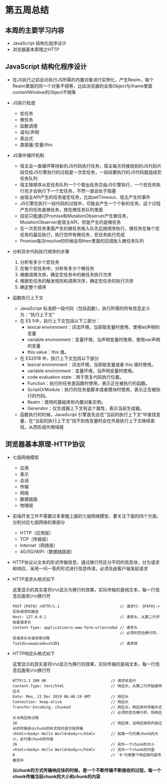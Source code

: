 # 第五周总结

## 本周的主要学习内容
  - JavaScript 结构化程序设计
  - 浏览器基本原理之HTTP

## JavaScript 结构化程序设计
  - 在JS执行之前会对执行JS所需的内置对象进行实例化，产生Realm，每个Realm里面的同一个对象不相等，比如浏览器的全局Object与iframe里面contentWindow的Object不相等

  - JS执行粒度
    - 宏任务
    - 微任务
    - 函数调用
    - 语句/声明
    - 表达式
    - 直接量/变量/this

  - JS事件循环机制
    - 宿主会一直循环等待新的JS代码执行任务，宿主每次将接收到的JS代码片段交给JS引擎执行的过程是一次宏任务，一段段要执行的JS代码就组成宏任务队列
    - 宿主按顺序从宏任务队列一个个取出任务交由JS引擎执行，一个宏任务执行完才会执行下一个宏任务，不然一直会处于阻塞
    - 由宿主API产生的任务是宏任务，比如setTimeout、宿主产生的事件
    - JS引擎在执行一段代码的过程中，可能会产生一个个新的任务，这个过程产生的任务是微任务，放在微任务队列里面
    - 目前只能通过Promise和MutationObserver产生微任务，MutationObserver是宿主API，但是产生的是微任务
    - 在一次宏任务里面产生的微任务按入队先后按顺序执行，微任务在每个宏任务的最后执行，执行完所有微任务，宏任务执行完成
    - Promise每次resolve的时候会将then里面的回调放入微任务队列

  - 分析异步代码执行顺序的步骤
    1. 分析有多少个宏任务
    2. 在每个宏任务中，分析有多少个微任务
    3. 根据调用次序，确定宏任务中的微任务执行次序
    4. 根据宏任务的触发规则和调用次序，确定宏任务的执行次序
    5. 确定整个顺序

  - 函数执行上下文
    - JavaScript 标准把一段代码（包括函数），执行所需的所有信息定义为：“执行上下文”
    - 在 ES 5中，执行上下文包括以下三部分：
      - lexical environment：词法环境，当获取变量时使用，使用let声明的变量
      - variable environment：变量环境，当声明变量时使用，使用var声明的变量
      - this value：this 值。
    - 在 ES2018 中，执行上下文包括以下部分
      - lexical environment：词法环境，当获取变量或者 this 值时使用。
      - variable environment：变量环境，当声明变量时使用。
      - code evaluation state：用于恢复代码执行位置。
      - Function：执行的任务是函数时使用，表示正在被执行的函数。
      - ScriptOrModule：执行的任务是脚本或者模块时使用，表示正在被执行的代码。
      - Realm：使用的基础库和内置对象实例。
      - Generator：仅生成器上下文有这个属性，表示当前生成器。
    - 函数执行的时候，JavaScript 引擎首先会在“当前的执行上下文”中查找变量，在“当前的执行上下文”找不到改变量时会在外层执行上下文继续查找，从而形成作用域链
  
## 浏览器基本原理-HTTP协议
  - 七层网络模型
    - 应用
    - 表示
    - 会话
    - 传输
    - 网络
    - 数据链路
    - 物理层

  - 前端开发工作不需要过多掌握上面的七层网络模型，要关注下面的四个方面，分别对应七层网络的某部分
    - HTTP（应用层）
    - TCP（传输层）
    - Internet（网络层）
    - 4G/5G/WIFI（数据链路层）

  - HTTP协议以文本的形式传输信息，通过换行符区分不同的信息块，分为请求和响应，采用一问一答的形式进行信息传递，必须先由客户端发起请求

  - HTTP请求头格式如下

    这里显示的其实是将\r\n显示为换行的效果，实际传输的是纯文本，每一行信息后面有\r\n换行符
    ```
    POST {PATH} /HTTP/1.1                           // 请求行: {PATH}->实际请求的路径
    Host: 127.0.0.1                                 // 请求头，从第二行开始是请求头
    Content-Type: application/x-www-form-urlencoded // 请求头
                                                    // 必须的空白换行符，将请求头与请求体分隔
    field1=aaa&code=x%3D1                           // 请求体
    ```

  - HTTP响应头格式如下

    这里显示的其实是将\r\n显示为换行的效果，实际传输的是纯文本，每一行信息后面有\r\n换行符
    ```
    HTTP/1.1 200 OK                             // 请求状态行
    Content-Type: text/html                     // 响应头，从第二行开始是响应头
    Date: Mon, 23 Dec 2019 06:46:19 GMT         // 响应头
    Connection: keep-alive                      // 响应头
    Transfer-Encoding: chunked                  // 响应头，响应体的传输方式
                                                // 必须的空白换行符，将响应头与响应体分隔
    26                                          // 响应体，当响应体的内容过长的时候会以chunk的形式将内容分段传输
    <html><body> Hello World<body></html>       // 前面一行代表chunk的大小，此行是chunk的内容
    26                                          // 另外一个chunk的大小
    <html><body> Hello World<body></html>       // 另外一个chunk的内容
    0                                           // '0'代表整个响应体内容传输完毕
    ```
    **以chunk的方式传输响应体的时候，是一个不断传输不断接收的过程，每一个chunk传输当前chunk的大小和chunk的内容**
